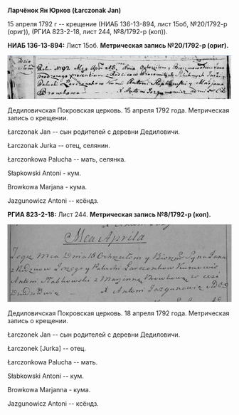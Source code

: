 **Ларчёнок Ян Юрков (Łarczonak Jan)**

15 апреля 1792 г -- крещение (НИАБ 136-13-894, лист 15об, №20/1792-р
(ориг)), (РГИА 823-2-18, лист 244, №8/1792-р (коп)).

**НИАБ 136-13-894:** Лист 15об. **Метрическая запись №20/1792-р
(ориг).**

![](./media/ab6e36f2bbfe78c83f33439c4ad09df5c0bf5a22.png)

Дедиловичская Покровская церковь. 15 апреля 1792 года. Метрическая
запись о крещении.

Łarczonak Jan -- сын родителей с деревни Дедиловичи.

Łarczonak Jurka -- отец, селянин.

Łarczonkowa Palucha -- мать, селянка.

Słapkowski Antoni - кум.

Browkowa Marjana - кума.

Jazgunowicz Antoni -- ксёндз.

**РГИА 823-2-18:** Лист 244. **Метрическая запись №8/1792-р (коп).**

![](./media/4bf11a237aca7511a38ef9806aaa1e69521f13fd.png)

Дедиловичская Покровская церковь. 18 апреля 1792 года. Метрическая
запись о крещении.

Łarczonek Jan -- сын родителей с деревни Дедиловичи.

Łarczonek \[Jurka\] -- отец.

Łarczonkowa Palucha -- мать.

Słabkowski Antoni -- кум.

Browkowa Marjanna - кума.

Jazgunowicz Antoni -- ксёндз.

